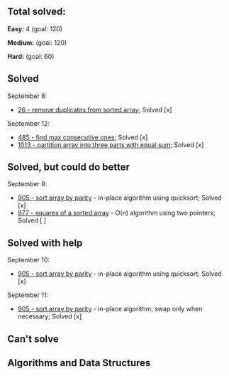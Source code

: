 ## Total solved:
**Easy:** 4 (goal: 120)

**Medium:** (goal: 120)

**Hard:** (goal: 60)

## Solved
September 8:
- [26 - remove duplicates from sorted array](https://leetcode.com/problems/remove-duplicates-from-sorted-array); Solved [x]

September 12:
- [485 - find max consecutive ones](https://leetcode.com/problems/max-consecutive-ones/); Solved [x]
- [1013 - partition array into three parts with equal sum](https://leetcode.com/problems/partition-array-into-three-parts-with-equal-sum/); Solved [x]

## Solved, but could do better
September 9:
- [905 - sort array by parity](https://leetcode.com/problems/sort-array-by-parity/solution/) - in-place algorithm using quicksort; Solved [x]
- [977 - squares of a sorted array](https://leetcode.com/problems/squares-of-a-sorted-array/) - O(n) algorithm using two pointers; Solved [ ]

## Solved with help
September 10:
- [905 - sort array by parity](https://leetcode.com/problems/sort-array-by-parity/solution/) - in-place algorithm using quicksort; Solved [x]

September 11:
- [905 - sort array by parity](https://leetcode.com/problems/sort-array-by-parity/solution/) - in-place algorithm, swap only when necessary; Solved [x]

## Can't solve

## Algorithms and Data Structures
